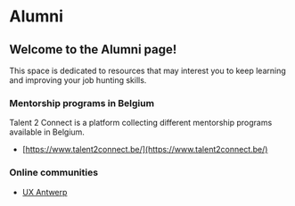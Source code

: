 # Alumni

## Welcome to the Alumni page!

This space is dedicated to resources that may interest you to keep learning and improving your job hunting skills.

### Mentorship programs in Belgium

Talent 2 Connect is a platform collecting different mentorship programs available in Belgium.

* [https://www.talent2connect.be/](https://www.talent2connect.be/)

### Online communities

* [UX Antwerp](https://www.uxantwerp.be/)

